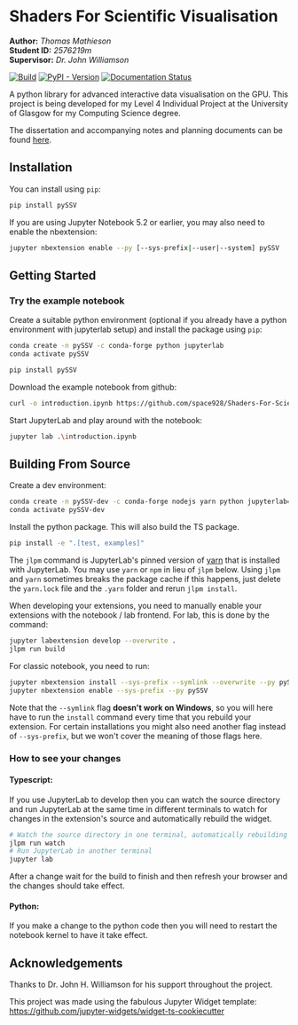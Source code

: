 # Shaders For Scientific Visualisation

**Author:** _Thomas Mathieson_  
**Student ID:** _2576219m_  
**Supervisor:** _Dr. John Williamson_

[![Build](https://github.com/space928/Shaders-For-Scientific-Visualisation/actions/workflows/build.yml/badge.svg)](https://github.com/space928/Shaders-For-Scientific-Visualisation/actions/workflows/build.yml)
[![PyPI - Version](https://img.shields.io/pypi/v/pySSV)](https://pypi.org/project/pySSV/)
[![Documentation Status](https://readthedocs.org/projects/pyssv/badge/?version=latest)](https://pyssv.readthedocs.io/en/latest/?badge=latest)

A python library for advanced interactive data visualisation on the GPU. This project is being developed for my Level 4
Individual Project at the University of Glasgow for my Computing Science degree.

The dissertation and accompanying notes and planning documents can be found
[here](https://github.com/space928/Shaders-For-Scientific-Visualisation-Notes).

## Installation

You can install using `pip`:

```bash
pip install pySSV
```

If you are using Jupyter Notebook 5.2 or earlier, you may also need to enable
the nbextension:

```bash
jupyter nbextension enable --py [--sys-prefix|--user|--system] pySSV
```

## Getting Started

### Try the example notebook

Create a suitable python environment (optional if you already have a python environment with jupyterlab setup) and install the package using `pip`:

```bash
conda create -n pySSV -c conda-forge python jupyterlab
conda activate pySSV

pip install pySSV
```

Download the example notebook from github:

```bash
curl -o introduction.ipynb https://github.com/space928/Shaders-For-Scientific-Visualisation/raw/main/examples/introduction.ipynb
```

Start JupyterLab and play around with the notebook:

```bash
jupyter lab .\introduction.ipynb
```

## Building From Source

Create a dev environment:

```bash
conda create -n pySSV-dev -c conda-forge nodejs yarn python jupyterlab=4
conda activate pySSV-dev
```

Install the python package. This will also build the TS package.

```bash
pip install -e ".[test, examples]"
```

The `jlpm` command is JupyterLab's pinned version of
[yarn](https://yarnpkg.com/) that is installed with JupyterLab. You may use `yarn` or `npm` 
in lieu of `jlpm` below. Using `jlpm` and `yarn` sometimes breaks the package cache
if this happens, just delete the `yarn.lock` file and the `.yarn` folder and rerun 
`jlpm install`.

When developing your extensions, you need to manually enable your extensions with the
notebook / lab frontend. For lab, this is done by the command:

```bash
jupyter labextension develop --overwrite .
jlpm run build
```

For classic notebook, you need to run:

```bash
jupyter nbextension install --sys-prefix --symlink --overwrite --py pySSV
jupyter nbextension enable --sys-prefix --py pySSV
```

Note that the `--symlink` flag **doesn't work on Windows**, so you will here have to run
the `install` command every time that you rebuild your extension. For certain installations
you might also need another flag instead of `--sys-prefix`, but we won't cover the meaning
of those flags here.

### How to see your changes

#### Typescript:

If you use JupyterLab to develop then you can watch the source directory and run JupyterLab at the same time in different
terminals to watch for changes in the extension's source and automatically rebuild the widget.

```bash
# Watch the source directory in one terminal, automatically rebuilding when needed
jlpm run watch
# Run JupyterLab in another terminal
jupyter lab
```

After a change wait for the build to finish and then refresh your browser and the changes should take effect.

#### Python:

If you make a change to the python code then you will need to restart the notebook kernel to have it take effect.

## Acknowledgements

Thanks to Dr. John H. Williamson for his support throughout the project.

This project was made using the fabulous Jupyter Widget template:
https://github.com/jupyter-widgets/widget-ts-cookiecutter
